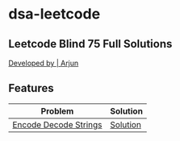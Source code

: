 # dsa-leetcode
## Leetcode Blind 75 Full Solutions


[Developed by | Arjun](https://vishyarjun.github.io)


## Features


| Problem | Solution |
| ------ | ------ |
| [Encode Decode Strings](https://leetcode.com/problems/encode-and-decode-strings/) | [Solution](https://github.com/vishyarjun/dsa-leetcode/blob/master/encode_decode.py) |
